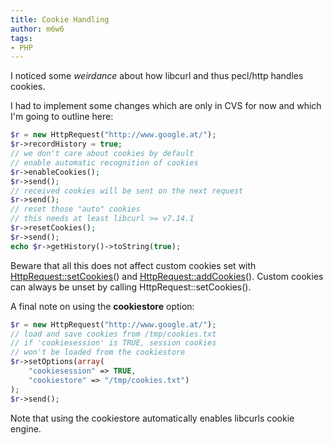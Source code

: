 ```yaml
---
title: Cookie Handling
author: m6w6
tags: 
- PHP
---
```


I noticed some _weirdance_ about how libcurl and thus pecl/http handles
cookies.

I had to implement some changes which are only in CVS for now and which I'm
going to outline here:

```php  
$r = new HttpRequest("http://www.google.at/");  
$r->recordHistory = true;  
// we don't care about cookies by default  
// enable automatic recognition of cookies  
$r->enableCookies();  
$r->send();  
// received cookies will be sent on the next request  
$r->send();  
// reset those "auto" cookies  
// this needs at least libcurl >= v7.14.1  
$r->resetCookies();  
$r->send();  
echo $r->getHistory()->toString(true);  
```

Beware that all this does not affect custom cookies set with
[HttpRequest::setCookies](http://dev.iworks.at/ext-http/http-functions.html.gz#HttpRequest_setCookies)() and
[HttpRequest::addCookies](http://dev.iworks.at/ext-http/http-functions.html.gz#HttpRequest_addCookies)(). 
Custom cookies can always be unset by calling HttpRequest::setCookies().

A final note on using the **cookiestore** option:

```php
$r = new HttpRequest("http://www.google.at/");  
// load and save cookies from /tmp/cookies.txt  
// if 'cookiesession' is TRUE, session cookies  
// won't be loaded from the cookiestore  
$r->setOptions(array(  
    "cookiesession" => TRUE,  
    "cookiestore" => "/tmp/cookies.txt")  
);  
$r->send();  
```

Note that using the cookiestore automatically enables libcurls cookie engine.

